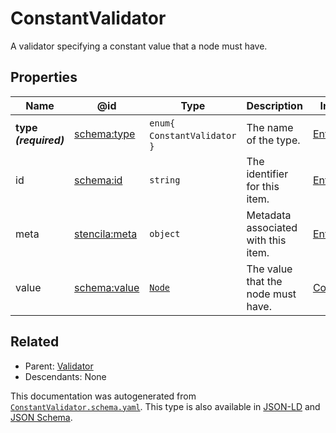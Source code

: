 # ConstantValidator

A validator specifying a constant value that a node must have.

## Properties

| Name                  | @id                                                   | Type                            | Description                         | Inherited from                           |
| --------------------- | ----------------------------------------------------- | ------------------------------- | ----------------------------------- | ---------------------------------------- |
| **type _(required)_** | [schema:type](https://schema.org/type)                | `enum{`​`ConstantValidator`​`}` | The name of the type.               | [Entity](./Entity)                       |
| id                    | [schema:id](https://schema.org/id)                    | `string`                        | The identifier for this item.       | [Entity](./Entity)                       |
| meta                  | [stencila:meta](https://schema.stenci.la/meta.jsonld) | `object`                        | Metadata associated with this item. | [Entity](./Entity)                       |
| value                 | [schema:value](https://schema.org/value)              | [`Node`](./Node)                | The value that the node must have.  | [ConstantValidator](./ConstantValidator) |

## Related

-   Parent: [Validator](./Validator)
-   Descendants: None

 This documentation was autogenerated from [`ConstantValidator.schema.yaml`](https://github.com/stencila/schema/blob/master/schema/ConstantValidator.schema.yaml). This type is also available in [JSON-LD](https://schema.stenci.la/ConstantValidator.jsonld) and [JSON Schema](https://schema.stenci.la/ConstantValidator.schema.json).
